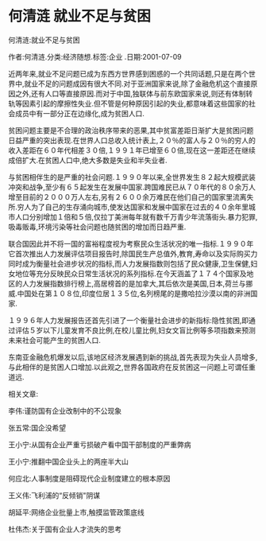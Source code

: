 # 何清涟  就业不足与贫困    
    
何清涟:就业不足与贫困    
作者:何清涟.分类:经济随想.标签:企业 .日期:2001-07-09    
近两年来,就业不足问题已成为东西方世界感到困惑的一个共同话题,只是在两个世界中,就业不足的问题成因有很大不同.对于亚洲国家来说,除了金融危机这个直接原因之外,还有人口等直接原因.而对于中国,独联体与前东欧国家来说,则还有体制转轨等因素引起的摩擦性失业.但不管是何种原因引起的失业,都意味着这些国家的社会成员中有一部分正在边缘化,成为贫困人口.    
贫困问题主要是不合理的政治秩序带来的恶果,其中贫富差距日渐扩大是贫困问题日益严重的突出表现.在世界人口总收入统计表上,２０％的富人与２０％的穷人的收入差距在６０年代相差３０倍,１９９１年已增至６０倍,现在这一差距还在继续成倍扩大.在贫困人口中,绝大多数是失业和半失业者.    
与贫困相伴生的是严重的社会问题.１９９０年以来,全世界发生８２起大规模武装冲突和战争,至少有６５起发生在发展中国家.跨国难民已从７０年代的８０余万人增至目前的２０００万人左右,另有２６００余万难民在他们自己的国家里流离失所.穷人为了自己的生存涌向城市,使发达国家和发展中国家在过去的４０余年里城市人口分别增加１倍和５倍,仅拉丁美洲每年就有数千万青少年流落街头.暴力犯罪,吸毒贩毒,环境污染等社会问题也随贫困的增加而日趋严重.    
联合国因此并不将一国的富裕程度视为考察民众生活状况的唯一指标.１９９０年它首次推出人力发展评估项目报告时,除国民生产总值外,教育,寿命以及实际购买力同时成为衡量社会进步状况的指标,而人力发展指数则包括了民众健康,卫生保健,妇女地位等充分反映民众日常生活状况的系列指标.在今天涵盖了１７４个国家及地区的人力发展指数排行榜上,高居榜首的是加拿大,其后依次是美国,日本,荷兰与挪威.中国处在第１０８位,印度位居１３５位,名列榜尾的是撒哈拉沙漠以南的非洲国家.    
１９９６年人力发展报告还首先引进了一个衡量社会进步的新指标:隐性贫困,即通过评估５岁以下儿童发育不良比例,在校儿童比例,妇女文盲比例等多项指数来预测未来社会可能产生的贫困人口.    
东南亚金融危机爆发以后,该地区经济发展遇到新的挑战,首先表现为失业人员增多,与此相伴的是贫困人口增加.以此观之,世界各国政府在反贫困这一问题上可谓任重道远.    
    
相关文章:    
李伟:谨防国有企业改制中的不公现象    
张五常:国企没希望    
王小宁:从国有企业严重亏损破产看中国干部制度的严重弊病    
王小宁:推翻中国企业头上的两座半大山    
何应北:人事制度是阻碍现代企业制度建立的根本原因    
王义伟:飞利浦的“反倾销"阴谋    
胡延平:网络企业批量上市,触摸监管政策底线    
杜伟杰:关于国有企业人才流失的思考
